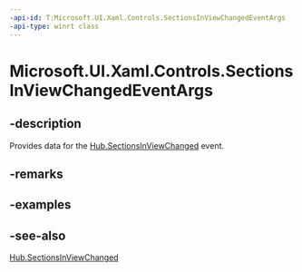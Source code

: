 ```yaml
---
-api-id: T:Microsoft.UI.Xaml.Controls.SectionsInViewChangedEventArgs
-api-type: winrt class
---
```


<!-- Class syntax.
public class SectionsInViewChangedEventArgs : Windows.UI.Xaml.Controls.ISectionsInViewChangedEventArgs
-->

# Microsoft.UI.Xaml.Controls.SectionsInViewChangedEventArgs

## -description
Provides data for the [Hub.SectionsInViewChanged](hub_sectionsinviewchanged.md) event.

## -remarks

## -examples

## -see-also
[Hub.SectionsInViewChanged](hub_sectionsinviewchanged.md)
